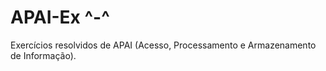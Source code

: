 # APAI-Ex  ^-^

Exercícios resolvidos de APAI (Acesso, Processamento e Armazenamento de Informação).
